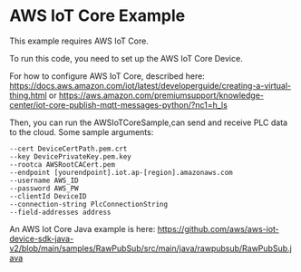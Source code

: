 <!--

  Licensed to the Apache Software Foundation (ASF) under one or more
  contributor license agreements.  See the NOTICE file distributed with
  this work for additional information regarding copyright ownership.
  The ASF licenses this file to You under the Apache License, Version 2.0
  (the "License"); you may not use this file except in compliance with
  the License.  You may obtain a copy of the License at

      http://www.apache.org/licenses/LICENSE-2.0

  Unless required by applicable law or agreed to in writing, software
  distributed under the License is distributed on an "AS IS" BASIS,
  WITHOUT WARRANTIES OR CONDITIONS OF ANY KIND, either express or implied.
  See the License for the specific language governing permissions and
  limitations under the License.

-->
# AWS IoT Core Example

This example requires AWS IoT Core.

To run this code, you need to set up the AWS IoT Core Device.

For how to configure AWS IoT Core, described here: https://docs.aws.amazon.com/iot/latest/developerguide/creating-a-virtual-thing.html 
or https://aws.amazon.com/premiumsupport/knowledge-center/iot-core-publish-mqtt-messages-python/?nc1=h_ls 

Then, you can run the AWSIoTCoreSample,can send and receive PLC data to the cloud.
Some sample arguments:
    
    --cert DeviceCertPath.pem.crt 
    --key DevicePrivateKey.pem.key 
    --rootca AWSRootCACert.pem 
    --endpoint [yourendpoint].iot.ap-[region].amazonaws.com
    --username AWS_ID
    --password AWS_PW 
    --clientId DeviceID
    --connection-string PlcConnectionString
    --field-addresses address

An AWS Iot Core Java example is here: https://github.com/aws/aws-iot-device-sdk-java-v2/blob/main/samples/RawPubSub/src/main/java/rawpubsub/RawPubSub.java


